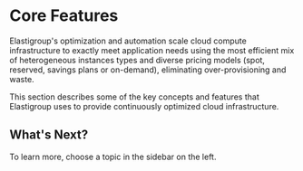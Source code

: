 # Core Features

Elastigroup's optimization and automation scale cloud compute infrastructure to exactly meet application needs using the most efficient mix of heterogeneous instances types and diverse pricing models (spot, reserved, savings plans or on-demand), eliminating over-provisioning and waste.

This section describes some of the key concepts and features that Elastigroup uses to provide continuously optimized cloud infrastructure. 

## What's Next?

To learn more, choose a topic in the sidebar on the left.
